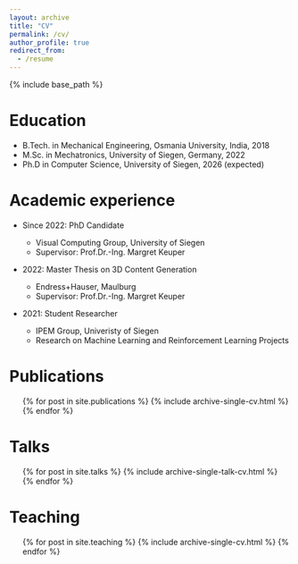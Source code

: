 ```yaml
---
layout: archive
title: "CV"
permalink: /cv/
author_profile: true
redirect_from:
  - /resume
---
```


{% include base_path %}

Education
======
* B.Tech. in Mechanical Engineering, Osmania University, India, 2018
* M.Sc. in Mechatronics, University of Siegen, Germany, 2022
* Ph.D in Computer Science, University of Siegen, 2026 (expected)

Academic experience
======
* Since 2022: PhD Candidate
  * Visual Computing Group, University of Siegen
  * Supervisor: Prof.Dr.-Ing. Margret Keuper
    
* 2022: Master Thesis on 3D Content Generation
  * Endress+Hauser, Maulburg
  * Supervisor: Prof.Dr.-Ing. Margret Keuper

* 2021: Student Researcher
  * IPEM Group, Univeristy of Siegen
  * Research on Machine Learning and Reinforcement Learning Projects

Publications
======
  <ul>{% for post in site.publications %}
    {% include archive-single-cv.html %}
  {% endfor %}</ul>
  
Talks
======
  <ul>{% for post in site.talks %}
    {% include archive-single-talk-cv.html %}
  {% endfor %}</ul>
  
Teaching
======
  <ul>{% for post in site.teaching %}
    {% include archive-single-cv.html %}
  {% endfor %}</ul>
  
